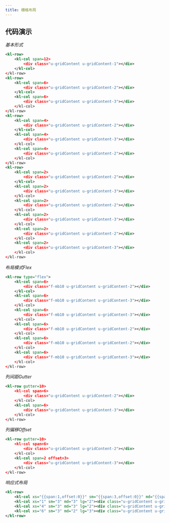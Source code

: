 ```yaml
---
title: 栅格布局
---
```


## 代码演示

<!-- demo_start -->
*基本形式*

<div class="m-example">
    <style>
        .u-gridContent {
            min-height: 36px;
        }
        .u-gridContent-1 {
            background: #99a9bf;
        }
        .u-gridContent-2 {
            background: #e5e9f2;
        }
        .u-gridContent-3 {
            background: #d3dce6;
        }
        .f-mb10 {
            margin-bottom: 10px;
        }
    </style>
</div>

```xml
<kl-row>
    <kl-col span=12>
        <div class="u-gridContent u-gridContent-1"></div>
    </kl-col>
</kl-row>
<kl-row>
    <kl-col span=6>
        <div class="u-gridContent u-gridContent-2"></div>
    </kl-col>
    <kl-col span=6>
        <div class="u-gridContent u-gridContent-3"></div>
    </kl-col>
</kl-row>
<kl-row>
    <kl-col span=4>
        <div class="u-gridContent u-gridContent-2"></div>
    </kl-col>
    <kl-col span=4>
        <div class="u-gridContent u-gridContent-3"></div>
    </kl-col>
    <kl-col span=4>
        <div class="u-gridContent u-gridContent-2"></div>
    </kl-col>
</kl-row>
<kl-row>
    <kl-col span=2>
        <div class="u-gridContent u-gridContent-2"></div>
    </kl-col>
    <kl-col span=2>
        <div class="u-gridContent u-gridContent-3"></div>
    </kl-col>
    <kl-col span=2>
        <div class="u-gridContent u-gridContent-2"></div>
    </kl-col>
    <kl-col span=2>
        <div class="u-gridContent u-gridContent-3"></div>
    </kl-col>
    <kl-col span=2>
        <div class="u-gridContent u-gridContent-2"></div>
    </kl-col>
    <kl-col span=2>
        <div class="u-gridContent u-gridContent-3"></div>
    </kl-col>
</kl-row>
```
<!-- demo_end -->

<!-- demo_start -->
*布局模式Flex*

<div class="m-example"></div>

```xml
<kl-row type="flex">
    <kl-col span=6>
        <div class="f-mb10 u-gridContent u-gridContent-2"></div>
    </kl-col>
    <kl-col span=6>
        <div class="f-mb10 u-gridContent u-gridContent-3"></div>
    </kl-col>
    <kl-col span=6>
        <div class="f-mb10 u-gridContent u-gridContent-3"></div>
    </kl-col>
    <kl-col span=6>
        <div class="f-mb10 u-gridContent u-gridContent-2"></div>
    </kl-col>
    <kl-col span=6>
        <div class="f-mb10 u-gridContent u-gridContent-2"></div>
    </kl-col>
    <kl-col span=6>
        <div class="f-mb10 u-gridContent u-gridContent-3"></div>
    </kl-col>
</kl-row>
```
<!-- demo_end -->

<!-- demo_start -->
*列间距Gutter*

<div class="m-example"></div>

```xml
<kl-row gutter=10>
    <kl-col span=6>
        <div class="u-gridContent u-gridContent-2"></div>
    </kl-col>
    <kl-col span=6>
        <div class="u-gridContent u-gridContent-3"></div>
    </kl-col>
</kl-row>
```
<!-- demo_end -->

<!-- demo_start -->
*列偏移Offset*

<div class="m-example"></div>

```xml
<kl-row gutter=10>
    <kl-col span=6>
        <div class="u-gridContent u-gridContent-2"></div>
    </kl-col>
    <kl-col span=2 offset=3>
        <div class="u-gridContent u-gridContent-3"></div>
    </kl-col>
</kl-row>
```
<!-- demo_end -->

<!-- demo_start -->
*响应式布局*

<div class="m-example"></div>

```xml
<kl-row>
    <kl-col xs="{{span:1,offset:0}}" sm="{{span:3,offset:0}}" md="{{span:4,offset:0}}" lg="{{span:5,offset:0}}"><div class="u-gridContent u-gridContent-3"></div></kl-col>
    <kl-col xs="1" sm="3" md="3" lg="2"><div class="u-gridContent u-gridContent-2"></div></kl-col>
    <kl-col xs="4" sm="3" md="3" lg="2"><div class="u-gridContent u-gridContent-3"></div></kl-col>
    <kl-col xs="6" sm="3" md="2" lg="3"><div class="u-gridContent u-gridContent-2"></div></kl-col>
</kl-row>
```
<!-- demo_end -->